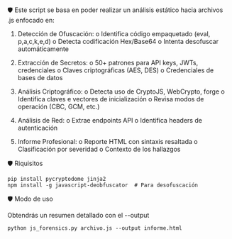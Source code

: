 🛡️ Este script se basa en poder realizar un análisis estático hacia archivos .js enfocado en:

1.	Detección de Ofuscación:
  o	Identifica código empaquetado (eval, p,a,c,k,e,d)
  o	Detecta codificación Hex/Base64
  o	Intenta desofuscar automáticamente

3.	Extracción de Secretos:
  o	50+ patrones para API keys, JWTs, credenciales
  o	Claves criptográficas (AES, DES)
  o	Credenciales de bases de datos

5.	Análisis Criptográfico:
  o	Detecta uso de CryptoJS, WebCrypto, forge
  o	Identifica claves e vectores de inicialización
  o	Revisa modos de operación (CBC, GCM, etc.)

7.	Análisis de Red:
  o	Extrae endpoints API
  o	Identifica headers de autenticación

9.	Informe Profesional:
  o	Reporte HTML con sintaxis resaltada
  o	Clasificación por severidad
  o	Contexto de los hallazgos

🛡️ Riquisitos

    pip install pycryptodome jinja2
    npm install -g javascript-deobfuscator  # Para desofuscación


🛡️ Modo de uso

  Obtendrás un resumen detallado con el --output

    python js_forensics.py archivo.js --output informe.html
